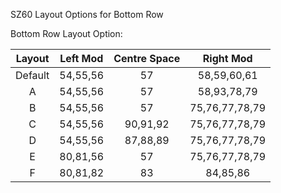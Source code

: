 SZ60 Layout Options for Bottom Row

Bottom Row Layout Option:

|Layout| Left Mod|Centre Space|Right Mod|
|:---:|:---:|:---:|:---:|
|Default| 54,55,56 | 57 | 58,59,60,61 |
 | A | 54,55,56 |    57    | 58,93,78,79 
 | B | 54,55,56 |    57    |  75,76,77,78,79
 | C | 54,55,56 | 90,91,92 |  75,76,77,78,79
 | D | 54,55,56 | 87,88,89 |  75,76,77,78,79
 | E | 80,81,56 |    57    |  75,76,77,78,79
 | F | 80,81,82 |    83    |   84,85,86
